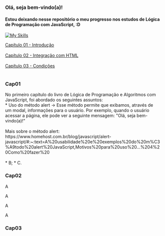### Olá, seja bem-vindo(a)!<br/>
#### Estou deixando nesse repositório o meu progresso nos estudos de Lógica de Programação com JavaScript, :D
[![My Skills](https://skillicons.dev/icons?i=js)](https://skillicons.dev)

<p>
  <a href="#Cap01">Capítulo 01 - Introdução</a><br><br>
  <a href="#Cap02">Capítulo 02 - Integração com HTML</a><br><br>
  <a href="#Cap03">Capítulo 03 - Condições</a><br><br>
</p>

### Cap01
<p>No primeiro capítulo do livro de Lógica de Programação e Algoritmos com JavaScript, foi abordado os seguintes assuntos:<br>
  * Uso do método alert -> Esse método permite que exibamos, através de um modal, informações para o usuário. Por exemplo, quando o usuário acessar a página, ele pode ver a seguinte mensagem: "Olá, seja bem-vindo(a)!"<br><br>
  Mais sobre o método alert:<br> https://www.homehost.com.br/blog/javascript/alert-javascript/#:~:text=A%20usabilidade%20e%20exemplos%20do%20m%C3%A9todo%20alert%20JavaScript,Motivos%20para%20uso%20...%204%20Como%20fazer%20<br><br>
  * B;
  * C.
</p>


### Cap02
<p>A</p>
<p>A</p>
<p>A</p>
<p>A</p>

### Cap03
